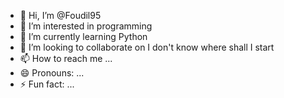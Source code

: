 - 👋 Hi, I’m @Foudil95
- 👀 I’m interested in programming
- 🌱 I’m currently learning Python
- 💞️ I’m looking to collaborate on I don't know where shall I start
- 📫 How to reach me ...
- 😄 Pronouns: ...
- ⚡ Fun fact: ...

<!---
Foudil95/Foudil95 is a ✨ special ✨ repository because its `README.md` (this file) appears on your GitHub profile.
You can click the Preview link to take a look at your changes.
--->
